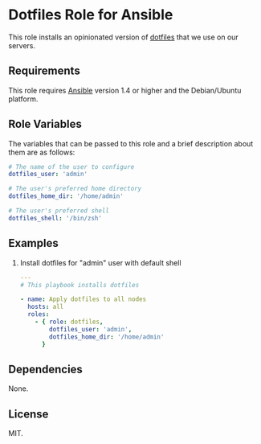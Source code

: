 # Dotfiles Role for Ansible

This role installs an opinionated version of [dotfiles](http://dotfiles.github.io/) that we use on our servers.

## Requirements

This role requires [Ansible](http://www.ansibleworks.com/) version 1.4 or higher and the Debian/Ubuntu platform.

## Role Variables

The variables that can be passed to this role and a brief description about
them are as follows:

```yaml
# The name of the user to configure
dotfiles_user: 'admin'

# The user's preferred home directory
dotfiles_home_dir: '/home/admin'

# The user's preferred shell
dotfiles_shell: '/bin/zsh'
```

## Examples

1. Install dotfiles for "admin" user with default shell

    ```yaml
    ---
    # This playbook installs dotfiles

    - name: Apply dotfiles to all nodes
      hosts: all
      roles:
        - { role: dotfiles,
            dotfiles_user: 'admin',
            dotfiles_home_dir: '/home/admin'
          }
    ```

## Dependencies

None.

## License

MIT.
